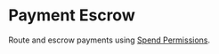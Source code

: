# Payment Escrow

Route and escrow payments using [Spend Permissions](https://github.com/coinbase/spend-permissions).
